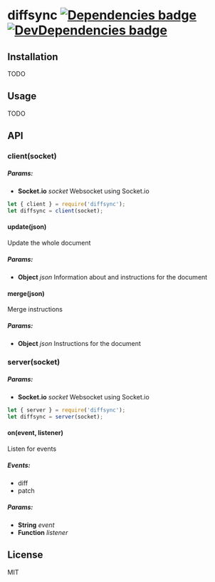 # diffsync [![Dependencies badge][david-image]][david-url] [![DevDependencies badge][david-dev-image]][david-dev-url]


## Installation

TODO


## Usage

TODO


## API


### client(socket)

##### Params:

* **Socket.io** *socket* Websocket using Socket.io

```javascript
let { client } = require('diffsync');
let diffsync = client(socket);
```

#### update(json)

Update the whole document

##### Params:

* **Object** *json* Information about and instructions for the document

#### merge(json)

Merge instructions

##### Params:

* **Object** *json* Instructions for the document


### server(socket)

##### Params:

* **Socket.io** *socket* Websocket using Socket.io

```javascript
let { server } = require('diffsync');
let diffsync = server(socket);
```

#### on(event, listener)

Listen for events

##### Events:

* diff
* patch

##### Params:

* **String** *event*
* **Function** *listener*


## License

MIT


[david-url]: https://david-dm.org/klambycom/podcat#info=dependencies&view=table
[david-image]: https://david-dm.org/klambycom/Podcat.svg?style=flat-square

[david-dev-url]: https://david-dm.org/klambycom/podcat#info=devDependencies&view=table
[david-dev-image]: https://david-dm.org/klambycom/Podcat/dev-status.svg?style=flat-square

